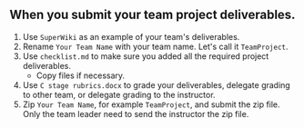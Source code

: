 ## When you submit your team project deliverables.

1. Use `SuperWiki` as an example of your team's deliverables. 
1. Rename `Your Team Name` with your team name. Let's call it `TeamProject`.
2. Use `checklist.md` to make sure you added all the required project deliverables.
    * Copy files if necessary.
3. Use `C stage rubrics.docx` to grade your deliverables, delegate grading to other team, or delegate grading to the instructor.
4. Zip `Your Team Name`, for example `TeamProject`, and submit the zip file. Only the team leader need to send the instructor the zip file.